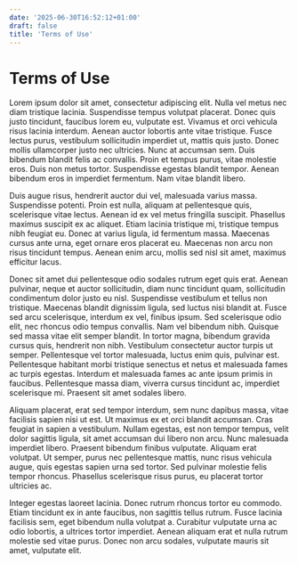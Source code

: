 ```yaml
---
date: '2025-06-30T16:52:12+01:00'
draft: false
title: 'Terms of Use'
---
```


# Terms of Use

Lorem ipsum dolor sit amet, consectetur adipiscing elit. Nulla vel metus nec diam tristique lacinia. Suspendisse tempus volutpat placerat. Donec quis justo tincidunt, faucibus lorem eu, vulputate est. Vivamus et orci vehicula risus lacinia interdum. Aenean auctor lobortis ante vitae tristique. Fusce lectus purus, vestibulum sollicitudin imperdiet ut, mattis quis justo. Donec mollis ullamcorper justo nec ultricies. Nunc at accumsan sem. Duis bibendum blandit felis ac convallis. Proin et tempus purus, vitae molestie eros. Duis non metus tortor. Suspendisse egestas blandit tempor. Aenean bibendum eros in imperdiet fermentum. Nam vitae blandit libero.

Duis augue risus, hendrerit auctor dui vel, malesuada varius massa. Suspendisse potenti. Proin est nulla, aliquam at pellentesque quis, scelerisque vitae lectus. Aenean id ex vel metus fringilla suscipit. Phasellus maximus suscipit ex ac aliquet. Etiam lacinia tristique mi, tristique tempus nibh feugiat eu. Donec at varius ligula, id fermentum massa. Maecenas cursus ante urna, eget ornare eros placerat eu. Maecenas non arcu non risus tincidunt tempus. Aenean enim arcu, mollis sed nisl sit amet, maximus efficitur lacus.

Donec sit amet dui pellentesque odio sodales rutrum eget quis erat. Aenean pulvinar, neque et auctor sollicitudin, diam nunc tincidunt quam, sollicitudin condimentum dolor justo eu nisl. Suspendisse vestibulum et tellus non tristique. Maecenas blandit dignissim ligula, sed luctus nisi blandit at. Fusce sed arcu scelerisque, interdum ex vel, finibus ipsum. Sed scelerisque odio elit, nec rhoncus odio tempus convallis. Nam vel bibendum nibh. Quisque sed massa vitae elit semper blandit. In tortor magna, bibendum gravida cursus quis, hendrerit non nibh. Vestibulum consectetur auctor turpis ut semper. Pellentesque vel tortor malesuada, luctus enim quis, pulvinar est. Pellentesque habitant morbi tristique senectus et netus et malesuada fames ac turpis egestas. Interdum et malesuada fames ac ante ipsum primis in faucibus. Pellentesque massa diam, viverra cursus tincidunt ac, imperdiet scelerisque mi. Praesent sit amet sodales libero.

Aliquam placerat, erat sed tempor interdum, sem nunc dapibus massa, vitae facilisis sapien nisi ut est. Ut maximus ex et orci blandit accumsan. Cras feugiat in sapien a vestibulum. Nullam egestas, est non tempor tempus, velit dolor sagittis ligula, sit amet accumsan dui libero non arcu. Nunc malesuada imperdiet libero. Praesent bibendum finibus vulputate. Aliquam erat volutpat. Ut semper, purus nec pellentesque mattis, nunc risus vehicula augue, quis egestas sapien urna sed tortor. Sed pulvinar molestie felis tempor rhoncus. Phasellus scelerisque risus purus, eu placerat tortor ultricies ac.

Integer egestas laoreet lacinia. Donec rutrum rhoncus tortor eu commodo. Etiam tincidunt ex in ante faucibus, non sagittis tellus rutrum. Fusce lacinia facilisis sem, eget bibendum nulla volutpat a. Curabitur vulputate urna ac odio lobortis, a ultrices tortor imperdiet. Aenean aliquam erat et nulla rutrum molestie sed vitae purus. Donec non arcu sodales, vulputate mauris sit amet, vulputate elit.
